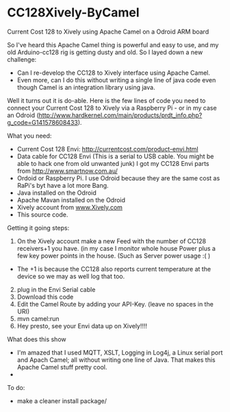 # CC128Xively-ByCamel
Current Cost 128 to Xively using Apache Camel on a Odroid ARM board

So I've heard this Apache Camel thing is powerful and easy to use, and my old Arduino-cc128 rig is getting dusty and old. So I layed down a new challenge: 

* Can I re-develop the CC128 to Xively interface using Apache Camel.  
* Even more, can I do this without writing a single line of java code even though Camel is an integration library using java.

Well it turns out it is do-able. Here is the few lines of code you need to connect your Current Cost 128 to Xively via a Raspberry Pi - or in my case an Odroid (http://www.hardkernel.com/main/products/prdt_info.php?g_code=G141578608433).

What you need:
* Current Cost 128 Envi:  http://currentcost.com/product-envi.html  
* Data cable for CC128 Envi (This is a serial to USB cable. You might be able to hack one from old unwanted junk)
  I got my CC128 Envi parts from http://www.smartnow.com.au/ 
* Ordoid or Raspberry Pi.  I use Odroid because they are the same cost as RaPi's byt have a lot more Bang.
* Java installed on the Odroid
* Apache Mavan installed on the Odroid
* Xively account from www.Xively.com
* This source code.

Getting it going steps:
1) On the Xively account make a new Feed with the number of CC128 receivers+1 you have. (in my case I monitor whole house Power plus a few key power points in the house. (Such as Server power usage :(  )
* The +1 is because the CC128 also reports current temperature at the device so we may as well log that too.
2) plug in the Envi Serial cable
3) Download this code
4) Edit the Camel Route by adding your API-Key.  (leave no spaces in the URI)
5) mvn camel:run
6) Hey presto, see your Envi data up on Xively!!!!


What does this show
* I'm amazed that I used MQTT, XSLT, Logging in Log4j, a Linux serial port and Apach Camel; all without writing one line of Java. That makes this Apache Camel stuff pretty cool.
* 


To do:
* make a cleaner install package/
